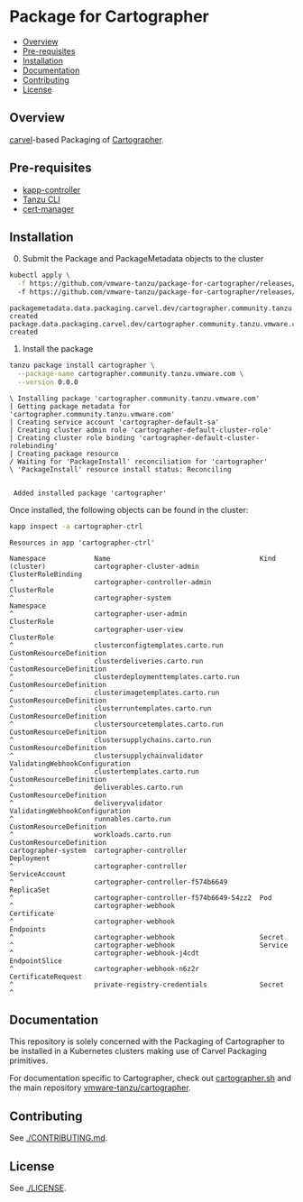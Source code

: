 # Package for Cartographer

<!-- START doctoc generated TOC please keep comment here to allow auto update -->
<!-- DON'T EDIT THIS SECTION, INSTEAD RE-RUN doctoc TO UPDATE -->

- [Overview](#overview)
- [Pre-requisites](#pre-requisites)
- [Installation](#installation)
- [Documentation](#documentation)
- [Contributing](#contributing)
- [License](#license)

<!-- END doctoc generated TOC please keep comment here to allow auto update -->


## Overview

[carvel]-based Packaging of [Cartographer].


## Pre-requisites

- [kapp-controller]
- [Tanzu CLI]
- [cert-manager]


## Installation

0. Submit the Package and PackageMetadata objects to the cluster


```bash
kubectl apply \
  -f https://github.com/vmware-tanzu/package-for-cartographer/releases/download/v0.0.0/package.yaml
  -f https://github.com/vmware-tanzu/package-for-cartographer/releases/download/v0.0.0/package-metadata.yaml
```
```console
packagemetadata.data.packaging.carvel.dev/cartographer.community.tanzu.vmware.com created
package.data.packaging.carvel.dev/cartographer.community.tanzu.vmware.com.0.0.0 created
```

1. Install the package

```bash
tanzu package install cartographer \
  --package-name cartographer.community.tanzu.vmware.com \
  --version 0.0.0
```
```console
\ Installing package 'cartographer.community.tanzu.vmware.com'
| Getting package metadata for 'cartographer.community.tanzu.vmware.com'
| Creating service account 'cartographer-default-sa'
| Creating cluster admin role 'cartographer-default-cluster-role'
| Creating cluster role binding 'cartographer-default-cluster-rolebinding'
| Creating package resource
/ Waiting for 'PackageInstall' reconciliation for 'cartographer'
\ 'PackageInstall' resource install status: Reconciling


 Added installed package 'cartographer'
```

Once installed, the following objects can be found in the cluster:

```bash
kapp inspect -a cartographer-ctrl
```
```console
Resources in app 'cartographer-ctrl'

Namespace            Name                                     Kind
(cluster)            cartographer-cluster-admin               ClusterRoleBinding
^                    cartographer-controller-admin            ClusterRole
^                    cartographer-system                      Namespace
^                    cartographer-user-admin                  ClusterRole
^                    cartographer-user-view                   ClusterRole
^                    clusterconfigtemplates.carto.run         CustomResourceDefinition
^                    clusterdeliveries.carto.run              CustomResourceDefinition
^                    clusterdeploymenttemplates.carto.run     CustomResourceDefinition
^                    clusterimagetemplates.carto.run          CustomResourceDefinition
^                    clusterruntemplates.carto.run            CustomResourceDefinition
^                    clustersourcetemplates.carto.run         CustomResourceDefinition
^                    clustersupplychains.carto.run            CustomResourceDefinition
^                    clustersupplychainvalidator              ValidatingWebhookConfiguration
^                    clustertemplates.carto.run               CustomResourceDefinition
^                    deliverables.carto.run                   CustomResourceDefinition
^                    deliveryvalidator                        ValidatingWebhookConfiguration
^                    runnables.carto.run                      CustomResourceDefinition
^                    workloads.carto.run                      CustomResourceDefinition
cartographer-system  cartographer-controller                  Deployment
^                    cartographer-controller                  ServiceAccount
^                    cartographer-controller-f574b6649        ReplicaSet
^                    cartographer-controller-f574b6649-54zz2  Pod
^                    cartographer-webhook                     Certificate
^                    cartographer-webhook                     Endpoints
^                    cartographer-webhook                     Secret
^                    cartographer-webhook                     Service
^                    cartographer-webhook-j4cdt               EndpointSlice
^                    cartographer-webhook-n6z2r               CertificateRequest
^                    private-registry-credentials             Secret
^
```


## Documentation

This repository is solely concerned with the Packaging of Cartographer to be
installed in a Kubernetes clusters making use of Carvel Packaging primitives.

For documentation specific to Cartographer, check out
[cartographer.sh](https://cartographer.sh) and the main repository
[vmware-tanzu/cartographer](https://github.com/vmware-tanzu/cartographer).


## Contributing

See [./CONTRIBUTING.md](./CONTRIBUTING.md).


## License

See [./LICENSE](./LICENSE).


[carvel]: https://carvel.dev/
[Cartographer]: https://cartographer.sh
[kapp-controller]: https://github.com/vmware-tanzu/carvel-kapp-controller
[Tanzu CLI]: https://github.com/vmware-tanzu/tanzu-framework
[cert-manager]: https://github.com/cert-manager/cert-manager

